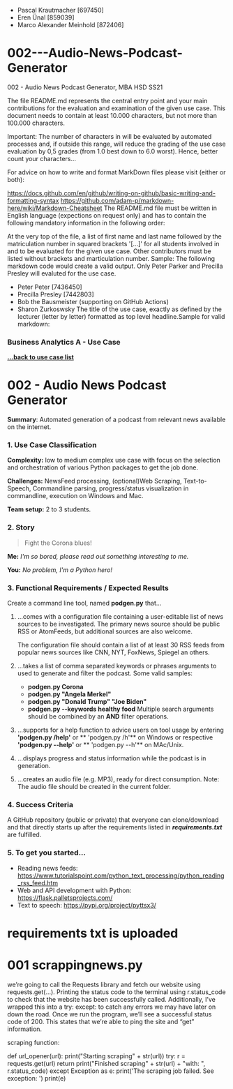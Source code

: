 - Pascal Krautmacher [697450]
- Eren Ünal [859039]
- Marco Alexander Meinhold [872406]

# 002---Audio-News-Podcast-Generator
002 - Audio News Podcast Generator, MBA HSD SS21

The file README.md represents the central entry point and your main contributions for the evaluation and examination of the given use case. This document needs to contain at least 10.000 characters, but not more than 100.000 characters.

Important: The number of characters in will be evaluated by automated processes and, if outside this range, will reduce the grading of the use case evaluation by 0,5 grades (from 1.0 best down to 6.0 worst). Hence, better count your characters...

For advice on how to write and format MarkDown files please visit (either or both):

https://docs.github.com/en/github/writing-on-github/basic-writing-and-formatting-syntax
https://github.com/adam-p/markdown-here/wiki/Markdown-Cheatsheet
The README.md file must be written in English language (expections on request only) and has to contain the following mandatory information in the following order:

At the very top of the file, a list of first name and last name followed by the matriculation number in squared brackets '[...]' for all students involved in and to be evaluated for the given use case. Other contributors must be listed without brackets and marticulation number. Sample: The following markdown code would create a valid output. Only Peter Parker and Precilla Presley will evaluted for the use case.

- Peter Peter [7436450]
- Precilla Presley [7442803]
- Bob the Bausmeister (supporting on GitHub Actions)
- Sharon Zurkoswsky
The title of the use case, exactly as defined by the lecturer (letter by letter) formatted as top level headline.Sample for valid markdown:

### Business Analytics A - Use Case 
**[...back to use case list](/../../blob/main/README.md)**

# 002 - Audio News Podcast Generator
**Summary**: Automated generation of a podcast from relevant news
available on the internet.
### 1. Use Case Classification
**Complexity:**  low to medium complex use case with focus on the selection and 
orchestration of various Python packages to get the job done. 

**Challenges:** NewsFeed processing, (optional)Web Scraping, Text-to-Speech, 
Commandline parsing, progress/status visualization in commandline,
execution on Windows and Mac.

**Team setup:** 2 to 3 students.

### 2. Story
>Fight the Corona blues! 

**Me:** *I'm so bored, please read out something interesting to me.*

**You:** *No problem, I'm a Python hero!*

### 3. Functional Requirements / Expected Results
Create a command line tool, named **podgen.py** that... 

1. ...comes with a configuration file containing a user-editable list of news 
   sources to be investigated. The primary news source should be public 
   RSS or AtomFeeds, but additional sources are also welcome.
   
   The configuration file should contain a list of at least 30 RSS feeds
   from popular news sources like CNN, NYT, FoxNews, Spiegel an others. 


2. ...takes a list of comma separated keywords or phrases arguments to used 
   to generate and filter the podcast. Some valid samples:
   - **podgen.py Corona**
   - **podgen.py "Angela Merkel"** 
   - **podgen.py "Donald Trump" "Joe Biden"** 
   - **podgen.py --keywords healthy food**
   Multiple search arguments should be combined by an **AND** filter operations.
   

3. ...supports for a help function to advice users on tool usage by entering 
   **'podgen.py /help'** or ** 'podgen.py /h'** on Windows or respective
   **'podgen.py --help'** or  ** 'podgen.py --h'** on MAc/Unix.

     
4. ...displays progress and status information while the podcast is in generation.


5. ...creates an audio file (e.g. MP3), ready for direct consumption.
   Note: The audio file should be created in the current folder.


### 4. Success Criteria
A GitHub repository (public or private) that everyone can clone/download and that
directly starts up after the requirements listed in ***requirements.txt*** are fulfilled.

### 5. To get you started...
- Reading news feeds: https://www.tutorialspoint.com/python_text_processing/python_reading_rss_feed.htm 
- Web and API development with Python: https://flask.palletsprojects.com/  
- Text to speech: https://pypi.org/project/pyttsx3/

# requirements txt is uploaded 

# 001 scrappingnews.py

we’re going to call the Requests library and fetch our website using requests.get(...). 
Printing the status code to the terminal using r.status_code to check that the website has been successfully called.
Additionally, I’ve wrapped this into a try: except: to catch any errors we may have later on down the road.
Once we run the program, we’ll see a successful status code of 200. This states that we’re able to ping the site and “get” information.

scraping function:

def url_opener(url):
    print("Starting scraping" + str(url))
    try:
        r = requests.get(url)
        return print("Finished scraping" + str(url) + "with: ", r.status_code)
    except Exception as e:
        print('The scraping job failed. See exception: ')
        print(e)


